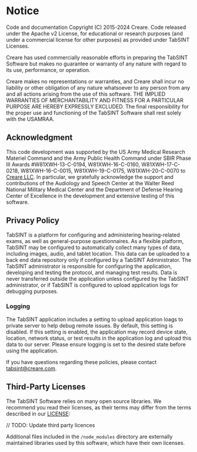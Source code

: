 # Notice

Code and documentation Copyright (C) 2015-2024 Creare. Code released under the Apache v2 License, for educational or research purposes (and under a commercial license for other purposes) as provided under TabSINT Licenses. 

Creare has used commercially reasonable efforts in preparing the
TabSINT Software but makes no guarantee or warranty of any nature
with regard to its use, performance, or operation.

Creare makes no representations or warranties, and Creare shall
incur no liability or other obligation of any nature whatsoever to
any person from any and all actions arising from the use of this
software.  THE IMPLIED WARRANTIES OF MERCHANTABILITY AND FITNESS
FOR A PARTICULAR PURPOSE ARE HEREBY EXPRESSLY EXCLUDED. The final
responsibility for the proper use and functioning of the TabSINT
Software shall rest solely with the USAMRAA.

## Acknowledgment

This code development was supported by the US Army Medical Research Materiel Command and the Army Public Health Command under SBIR Phase III Awards #W81XWH-13-C-0194, W81XWH-16-C-0160, W81XWH-17-C-0218, W81XWH-16-C-0015, W81XWH-19-C-0175, W81XWH-20-C-0070 to [Creare LLC](www.creare.com). In particular, we gratefully acknowledge the support and contributions of the Audiology and Speech Center at the Walter Reed National Military Medical Center and the Department of Defense Hearing Center of Excellence in the development and extensive testing of this software.

## Privacy Policy

TabSINT is a platform for configuring and administering hearing-related exams, as well as general-purpose questionnaires. As a flexible platform, TabSINT may be configured to automatically collect many types of data, including images, audio, and tablet location. This data can be uploaded to a back end data repository only if configured by a TabSINT Administrator. The TabSINT administrator is responsible for configuring the application, developing and testing the protocol, and managing test results. Data is never transferred outside the application unless configured by the TabSINT administrator, or if TabSINT is configured to upload application logs for debugging purposes.

### Logging

The TabSINT application includes a setting to upload application loags to private server to help debug remote issues. By default, this setting is disabled.  If this setting is enabled, the application may record device state, location, network status, or test results in the application log and upload this data to our server. Please ensure logging is set to the desired state before using the application. 

If you have questions regarding these policies, please contact tabsint@creare.com.


## Third-Party Licenses

The TabSINT Software relies on many open source libraries.
We recommend you read their licenses, as their terms may differ from the terms described in our [LICENSE](https://github.com/OpenHearing/TabSINT/blob/main/LICENSE):

// TODO: Update third party licences

Additional files included in the `/node_modules` directory are externally maintained libraries used by this software, which have their own licenses. 

